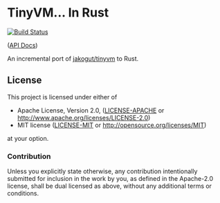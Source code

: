 # TinyVM... In Rust

[![Build Status](https://travis-ci.com/Michael-F-Bryan/tinyvm-rs.svg?branch=master)](https://travis-ci.com/Michael-F-Bryan/tinyvm-rs)

([API Docs])

An incremental port of [jakogut/tinyvm][tinyvm] to Rust.

## License

This project is licensed under either of

 * Apache License, Version 2.0, ([LICENSE-APACHE](LICENSE-APACHE) or
   http://www.apache.org/licenses/LICENSE-2.0)
 * MIT license ([LICENSE-MIT](LICENSE-MIT) or
   http://opensource.org/licenses/MIT)

at your option.

### Contribution

Unless you explicitly state otherwise, any contribution intentionally
submitted for inclusion in the work by you, as defined in the Apache-2.0
license, shall be dual licensed as above, without any additional terms or
conditions.

[API Docs]: https://michael-f-bryan.github.io/tinyvm-rs
[tinyvm]: https://github.com/jakogut/tinyvm

